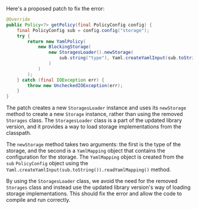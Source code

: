 Here's a proposed patch to fix the error:
```java
@Override
public Policy<?> getPolicy(final PolicyConfig config) {
    final PolicyConfig sub = config.config("storage");
    try {
        return new YamlPolicy(
            new BlockingStorage(
                new StoragesLoader().newStorage(
                    sub.string("type"), Yaml.createYamlInput(sub.toString()).readYamlMapping()
                )
            )
        );
    } catch (final IOException err) {
        throw new UncheckedIOException(err);
    }
}
```
The patch creates a new `StoragesLoader` instance and uses its `newStorage` method to create a new `Storage` instance, rather than using the removed `Storages` class. The `StoragesLoader` class is a part of the updated library version, and it provides a way to load storage implementations from the classpath.

The `newStorage` method takes two arguments: the first is the type of the storage, and the second is a `YamlMapping` object that contains the configuration for the storage. The `YamlMapping` object is created from the `sub` `PolicyConfig` object using the `Yaml.createYamlInput(sub.toString()).readYamlMapping()` method.

By using the `StoragesLoader` class, we avoid the need for the removed `Storages` class and instead use the updated library version's way of loading storage implementations. This should fix the error and allow the code to compile and run correctly.